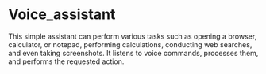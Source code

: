 # Voice_assistant
 This simple assistant can perform various tasks such as opening a browser, calculator, or notepad, performing calculations, conducting web searches, and even taking screenshots. It listens to voice commands, processes them, and performs the requested action.
